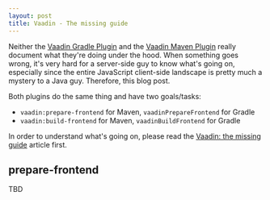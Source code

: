 ```yaml
---
layout: post
title: Vaadin - The missing guide
---
```


Neither the [Vaadin Gradle Plugin](https://github.com/vaadin/vaadin-gradle-plugin/)
and the [Vaadin Maven Plugin](https://github.com/vaadin/flow/issues/8617)
really document what they're doing under the hood. When something goes wrong,
it's very hard for a server-side guy to know what's going on, especially
since the entire JavaScript client-side landscape is pretty much a mystery to a Java
guy. Therefore, this blog post.

Both plugins do the same thing and have two goals/tasks:

* `vaadin:prepare-frontend` for Maven, `vaadinPrepareFrontend` for Gradle
* `vaadin:build-frontend` for Maven, `vaadinBuildFrontend` for Gradle

In order to understand what's going on, please read the [Vaadin: the missing guide](../2020-6-24-Vaadin-the-missing-guide/)
article first.

## prepare-frontend

TBD
